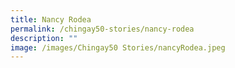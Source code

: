 ```yaml
---
title: Nancy Rodea
permalink: /chingay50-stories/nancy-rodea
description: ""
image: /images/Chingay50 Stories/nancyRodea.jpeg
---
```

